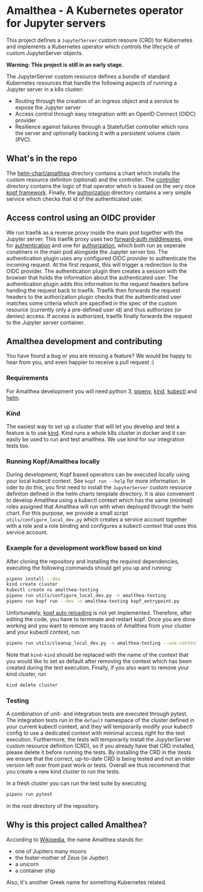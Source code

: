 # Amalthea - A Kubernetes operator for Jupyter servers

This project defines a `JupyterServer` custom resoure (CRD) for Kubernetes and implements a Kubernetes operator which controls the lifecycle of custom JupyterServer objects.

**Warning: This project is still in an early stage.**

The JupyterServer custom resource defines a bundle of standard Kubernetes resources that handle the following aspects of running a Jupyter server in a k8s cluster:

- Routing through the creation of an ingress object and a service to expose the Jupyter server
- Access control through easy integration with an OpenID Connect (OIDC) provider
- Resilience against failures through a StatefulSet controller which runs the server and optionally backing it with a persistent volume claim (PVC).

## What's in the repo

The [helm-chart/amalthea](https://github.com/SwissDataScienceCenter/amalthea/tree/main/helm-chart/amalthea) directory contains a chart which installs the custom resource definiton (optional) and the controller. The [controller](https://github.com/SwissDataScienceCenter/amalthea/tree/main/controller) directory contains the logic of that operator which is based on the very nice [kopf framework](https://github.com/nolar/kopf). Finally, the [authorization](https://github.com/SwissDataScienceCenter/amalthea/tree/main/authorization) directory contains a very simple service which checks that id of the authenticated user.

## Access control using an OIDC provider

We run traefik as a reverse proxy inside the main pod together with the Jupyter server. This traefik proxy uses two [forward-auth middlewares](https://doc.traefik.io/traefik/middlewares/forwardauth/), one for [authentication](https://github.com/oauth2-proxy/oauth2-proxy) and one for [authorization](https://github.com/SwissDataScienceCenter/jupyter-server-operator/tree/main/authorization), which both run as seperate conatiners in the main pod alongside the Jupyter server too. The authentication plugin uses any configured OIDC provider to authenticate the incoming request. At the first request, this will trigger a redirection to the OIDC provider. The authentication plugin then creates a session with the browser that holds the information about the authenticated user. The authentication plugin adds this information to the request headers before handing the request back to traefik. Traefik then forwards the request headers to the authorization plugin checks that the authenticated user matches some criteria which are specified in the spec of the custom resource (currently only a pre-defined user id) and thus authorizes (or denies) access. If access is authorized, traefik finally forwards the request to the Jupyter server container.

## Amalthea development and contributing

You have found a bug or you are missing a feature? We would be happy to hear from you, and even happier to receive a
pull request :)

### Requirements

For Amalthea development you will need python 3, [pipenv](https://pipenv.pypa.io/en/latest/#install-pipenv-today),
[kind](https://kind.sigs.k8s.io/docs/user/quick-start/#installation), [kubectl](https://Kubernetes.io/docs/tasks/tools/#kubectl) and [helm](https://helm.sh/docs/intro/install/).

### Kind

The easiest way to set up a cluster that will let you develop and test a feature is to use
[kind](https://kind.sigs.k8s.io/). Kind runs a whole k8s cluster in docker and it can easily
be used to run and test amalthea. We use kind for our integration tests too.

### Running Kopf/Amalthea locally

During development, Kopf based operators can be executed locally using your local kubectl context. See
`kopf run --help` for more information. In oder to do this, you first need to install the `JupyterServer`
custom resource definiton defined in the helm charts template directory. It is also convenient to develop
Amalthea using a kubectl context which has the same (minimal) roles assigned that Amalthea will run with
when deployed through the helm chart. For this purpose, we provide a small script `utils/configure_local_dev.py`
which creates a service account together with a role and a role binding and configures a kubectl context
that uses this service account.

### Example for a development workflow based on kind

After cloning the repository and installing the required dependencies, executing the following commands
should get you up and running:

```bash
pipenv install --dev
kind create cluster
kubectl create ns amalthea-testing
pipenv run utils/configure_local_dev.py -n amalthea-testing
pipenv run kopf run --dev -n amalthea-testing kopf_entrypoint.py
```

Unfortunately, [kopf auto reloading](https://github.com/nolar/kopf/issues/237) is not yet implemented.
Therefore, after editing the code, you have to terminate and restart kopf. Once you are done working
and you want to remove any traces of Amalthea from your cluster and your kubectl context, run

```bash
pipenv run utils/cleanup_local_dev.py -n amalthea-testing --use-context kind-kind
```

Note that `kind-kind` should be replaced with the name of the context that you would like to set as default
after removing the context which has been created during the test execution. Finally, if you also want to
remove your kind cluster, run

```bash
kind delete cluster
```

### Testing

A combination of unit- and integration tests are executed through pytest. The integration tests run in the
`default` namespace of the cluster defined in your current kubectl context, and they will temporarily modify
your kubectl config to use a dedicated context with mimimal access right for the test execution. Furthermore,
the tests will temporarily install the JupyterServer custom resource definition (CRD), so if you already have
that CRD installed, please delete it before running the tests. By installing the CRD in the \tests we ensure
that the correct, up-to-date CRD is being tested and not an older version left over from past work or tests.
Overall we thus recommend that you create a new kind cluster to run the tests.

In a fresh cluster you can run the test suite by executing

```bash
pipenv run pytest
```

in the root directory of the repository.

## Why is this project called Amalthea?

According to [Wikipedia](https://en.wikipedia.org/wiki/Amalthea), the name Amalthea stands for:

- one of Jupiters many moons
- the foster-mother of Zeus (ie Jupiter)
- a unicorn
- a container ship

Also, it's another Greek name for something Kubernetes related.
